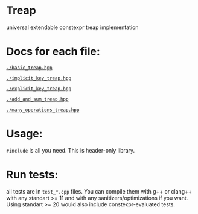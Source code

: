 # Treap
universal extendable constexpr treap implementation

# Docs for each file:
[`./basic_treap.hpp`](./basic_treap.hpp)

[`./implicit_key_treap.hpp`](./implicit_key_treap.hpp)

[`./explicit_key_treap.hpp`](./explicit_key_treap.hpp)

[`./add_and_sum_treap.hpp`](./add_and_sum_treap.hpp)

[`./many_operations_treap.hpp`](./many_operations_treap.hpp)

# Usage:
`#include` is all you need. This is header-only library.

# Run tests:
all tests are in `test_*.cpp` files. You can compile them with g++ or clang++ with any standart >= 11 and with any sanitizers/optimizations if you want. Using standart >= 20 would also include constexpr-evaluated tests.